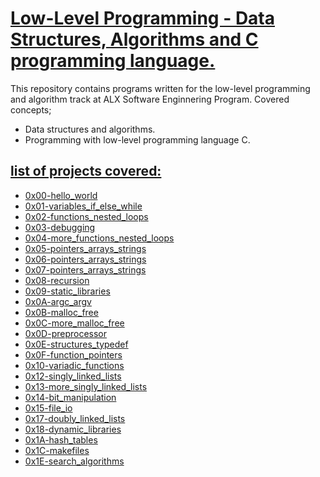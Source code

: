 ﻿# [Low-Level Programming - Data Structures, Algorithms and C programming language.](https://github.com/ChAlvins/alx-low_level_programming)

This repository contains programs written for the low-level programming and algorithm track at ALX Software Enginnering Program. Covered concepts;

-   Data structures and algorithms.
-   Programming with low-level programming language C.

## [list of projects covered:](https://github.com/ChAlvins/alx-low_level_programming#list-of-projects-covered)

-  [0x00-hello_world](https://github.com/ChAlvins/alx-low_level_programming/tree/master/0x00-hello_world "0x00-hello_world")
-   [0x01-variables_if_else_while](https://github.com/ChAlvins/alx-low_level_programming/tree/master/0x01-variables_if_else_while "0x01-variables_if_else_while")
-  [0x02-functions_nested_loops](https://github.com/ChAlvins/alx-low_level_programming/tree/master/0x02-functions_nested_loops "0x02-functions_nested_loops")
-  [0x03-debugging](https://github.com/ChAlvins/alx-low_level_programming/tree/master/0x03-debugging "0x03-debugging")
-   [0x04-more_functions_nested_loops](https://github.com/ChAlvins/alx-low_level_programming/tree/master/0x04-more_functions_nested_loops "0x04-more_functions_nested_loops")
-   [0x05-pointers_arrays_strings](https://github.com/ChAlvins/alx-low_level_programming/tree/master/0x05-pointers_arrays_strings "0x05-pointers_arrays_strings")
-  [0x06-pointers_arrays_strings](https://github.com/ChAlvins/alx-low_level_programming/tree/master/0x06-pointers_arrays_strings "0x06-pointers_arrays_strings")
-  [0x07-pointers_arrays_strings](https://github.com/ChAlvins/alx-low_level_programming/tree/master/0x07-pointers_arrays_strings "0x07-pointers_arrays_strings")
-   [0x08-recursion](https://github.com/ChAlvins/alx-low_level_programming/tree/master/0x08-recursion "0x08-recursion")
-   [0x09-static_libraries](https://github.com/ChAlvins/alx-low_level_programming/tree/master/0x09-static_libraries "0x09-static_libraries")
-   [0x0A-argc_argv](https://github.com/ChAlvins/alx-low_level_programming/tree/master/0x0A-argc_argv "0x0A-argc_argv")
-   [0x0B-malloc_free](https://github.com/ChAlvins/alx-low_level_programming/tree/master/0x0B-malloc_free "0x0B-malloc_free")
-   [0x0C-more_malloc_free](https://github.com/ChAlvins/alx-low_level_programming/tree/master/0x0C-more_malloc_free "0x0C-more_malloc_free")
-  [0x0D-preprocessor](https://github.com/ChAlvins/alx-low_level_programming/tree/master/0x0D-preprocessor "0x0D-preprocessor")
-   [0x0E-structures_typedef](https://github.com/ChAlvins/alx-low_level_programming/tree/master/0x0E-structures_typedef "0x0E-structures_typedef")
-  [0x0F-function_pointers](https://github.com/ChAlvins/alx-low_level_programming/tree/master/0x0F-function_pointers "0x0F-function_pointers")
-  [0x10-variadic_functions](https://github.com/ChAlvins/alx-low_level_programming/tree/master/0x10-variadic_functions "0x10-variadic_functions")
- [0x12-singly_linked_lists](https://github.com/ChAlvins/alx-low_level_programming/tree/master/0x12-singly_linked_lists "0x12-singly_linked_lists")
-   [0x13-more_singly_linked_lists](https://github.com/ChAlvins/alx-low_level_programming/tree/master/0x13-more_singly_linked_lists "0x13-more_singly_linked_lists")
- [0x14-bit_manipulation](https://github.com/ChAlvins/alx-low_level_programming/tree/master/0x14-bit_manipulation "0x14-bit_manipulation")
-   [0x15-file_io](https://github.com/ChAlvins/alx-low_level_programming/tree/master/0x15-file_io "0x15-file_io")
-   [0x17-doubly_linked_lists](https://github.com/ChAlvins/alx-low_level_programming/tree/master/0x17-doubly_linked_lists "0x17-doubly_linked_lists")
-   [0x18-dynamic_libraries](https://github.com/ChAlvins/alx-low_level_programming/tree/master/0x18-dynamic_libraries "0x18-dynamic_libraries")
-   [0x1A-hash_tables](https://github.com/ChAlvins/alx-low_level_programming/tree/master/0x1A-hash_tables "0x1A-hash_tables")
-   [0x1C-makefiles](https://github.com/ChAlvins/alx-low_level_programming/tree/master/0x1C-makefiles "0x1C-makefiles")
-  [0x1E-search_algorithms](https://github.com/ChAlvins/alx-low_level_programming/tree/master/0x1E-search_algorithms "0x1E-search_algorithms")

